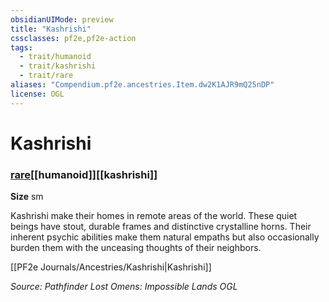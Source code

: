 ```yaml
---
obsidianUIMode: preview
title: "Kashrishi"
cssclasses: pf2e,pf2e-action
tags:
  - trait/humanoid
  - trait/kashrishi
  - trait/rare
aliases: "Compendium.pf2e.ancestries.Item.dw2K1AJR9mQ25nDP"
license: OGL
---
```

# Kashrishi

### [rare](rare "Rare Rarity Trait")[[humanoid]][[kashrishi]]



**Size** sm


Kashrishi make their homes in remote areas of the world. These quiet beings have stout, durable frames and distinctive crystalline horns. Their inherent psychic abilities make them natural empaths but also occasionally burden them with the unceasing thoughts of their neighbors.

[[PF2e Journals/Ancestries/Kashrishi|Kashrishi]]

*Source: Pathfinder Lost Omens: Impossible Lands*
*OGL*